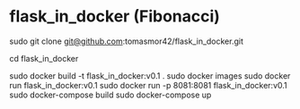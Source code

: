 # flask_in_docker (Fibonacci)

sudo git clone git@github.com:tomasmor42/flask_in_docker.git

cd flask_in_docker

sudo docker build -t flask_in_docker:v0.1 .
sudo docker images
sudo docker run flask_in_docker:v0.1
sudo docker run  -p 8081:8081 flask_in_docker:v0.1
sudo docker-compose build
sudo docker-compose up
